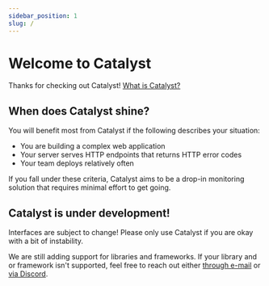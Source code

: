 ```yaml
---
sidebar_position: 1
slug: /
---
```


# Welcome to Catalyst

Thanks for checking out Catalyst! [What is Catalyst?](https://www.catalystmonitor.com)

## When does Catalyst shine?

You will benefit most from Catalyst if the following describes your situation:

- You are building a complex web application
- Your server serves HTTP endpoints that returns HTTP error codes 
- Your team deploys relatively often

If you fall under these criteria, Catalyst aims to be a drop-in monitoring solution that requires minimal effort to get going.

## Catalyst is under development!

Interfaces are subject to change! Please only use Catalyst if you are okay with a bit of instability.

We are still adding support for libraries and frameworks. If your library and or framework isn't supported, feel free to reach out either [through e-mail](mailto:bill@privium.xyz) or [via Discord](https://discord.gg/JdREEFfB).